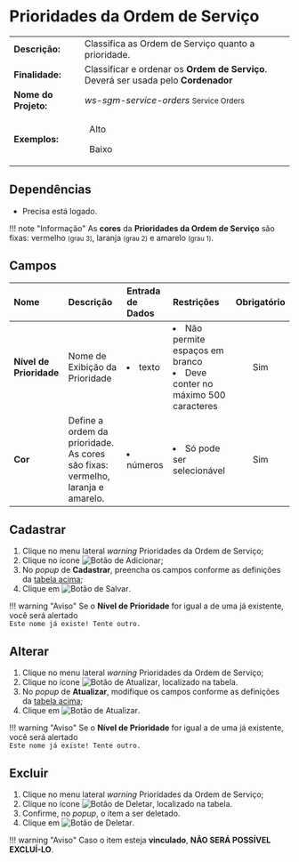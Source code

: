 # Prioridades da Ordem de Serviço

| | |
|-|-|
|**Descrição:**| Classifica as Ordem de Serviço quanto a prioridade. |
|**Finalidade:**| Classificar e ordenar os **Ordem de Serviço**. Deverá ser usada pelo **Cordenador**|
|**Nome do Projeto:**|_ws-sgm-service-orders_ <small>Service Orders</small>|
|**Exemplos:**|<p><span class="badge badge-pill badge-danger">&nbsp;</span> Alto</p><p><span class="badge badge-pill badge-warning">&nbsp;</span> Baixo</p>|

## Dependências

* Precisa está logado.

!!! note "Informação"
    As **cores** da **Prioridades da Ordem de Serviço** são fixas: vermelho  <small>(grau 3)</small>, laranja <small>(grau 2)</small> e amarelo <small>(grau 1)</small>.

## Campos

Nome|Descrição|Entrada de Dados|Restrições|Obrigatório|
:---|:--------|:---|:---|:---------:
**Nível de Prioridade**|Nome de Exibição da Prioridade|<li>texto</li>|<li>Não permite espaços em branco</li><li>Deve conter no máximo 500 caracteres</li>|<span class="badge badge-pill badge-success">Sim</span>
**Cor**|Define a ordem da prioridade. As cores são fixas: vermelho, laranja e amarelo.|<li>números</li>|<li>Só pode ser selecionável</li>|<span class="badge badge-pill badge-success">Sim</span>

## Cadastrar

1. Clique no menu lateral <span class="btn-panel"><i class="material-icons">warning</i> Prioridades da Ordem de Serviço</span>;
2. Clique no ícone ![Botão de Adicionar](/assets/images/button_add.png);
3. No _popup_ de **Cadastrar**, preencha os campos conforme as definições da <a href="#campos">tabela acima</a>;
4. Clique em ![Botão de Salvar](/assets/images/button_save.png).

!!! warning "Aviso"
    Se o **Nível de Prioridade** for igual a de uma já existente, você será alertado  
    `Este nome já existe! Tente outro.`

## Alterar

1. Clique no menu lateral <span class="btn-panel"><i class="material-icons">warning</i> Prioridades da Ordem de Serviço</span>;
2. Clique no ícone ![Botão de Atualizar](/assets/images/button_update.png), localizado na tabela.
3. No _popup_ de **Atualizar**, modifique os campos conforme as definições da <a href="#campos">tabela acima</a>;
4. Clique em ![Botão de Atualizar](/assets/images/button_update_large.png).

!!! warning "Aviso"
    Se o **Nível de Prioridade** for igual a de uma já existente, você será alertado  
    `Este nome já existe! Tente outro.`

## Excluir

1. Clique no menu lateral <span class="btn-panel"><i class="material-icons">warning</i> Prioridades da Ordem de Serviço</span>;
2. Clique no ícone ![Botão de Deletar](/assets/images/button_delete.png), localizado na tabela.
3. Confirme, no _popup_, o item a ser deletado.
4. Clique em ![Botão de Deletar](/assets/images/button_delete_large.png).

!!! warning "Aviso"
    Caso o item esteja **vinculado**, **NÃO SERÁ POSSÍVEL EXCLUÍ-LO**.